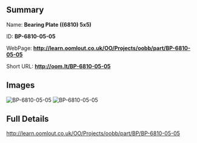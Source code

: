 

## Summary
 
Name: __Bearing Plate ((6810) 5x5)__

ID: __BP-6810-05-05__

WebPage: __http://learn.oomlout.co.uk/OO/Projects/oobb/part/BP-6810-05-05__

Short URL: __http://oom.lt/BP-6810-05-05__


## Images
![BP-6810-05-05](http://oomlout.com/oomlout-OOBB/part/BP/BP-6810-05-05/OOBB-BP-6810-05-05_420.jpg)
![BP-6810-05-05](http://oomlout.com/oomlout-OOBB/part/BP/BP-6810-05-05/OOBB-BP-6810-05-05_420.png)




## Full Details

 http://learn.oomlout.co.uk/OO/Projects/oobb/part/BP/BP-6810-05-05

